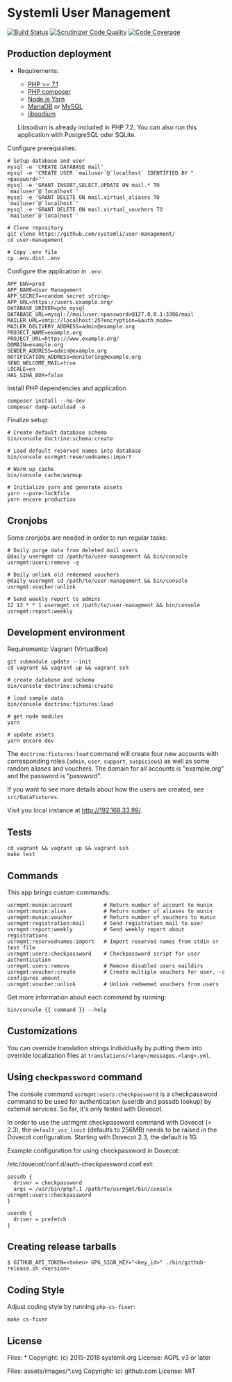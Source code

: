# Systemli User Management

[![Build Status](https://travis-ci.org/systemli/user-management.svg?branch=master)](https://travis-ci.org/systemli/user-management)
[![Scrutinizer Code Quality](https://scrutinizer-ci.com/g/systemli/user-management/badges/quality-score.png?b=master)](https://scrutinizer-ci.com/g/systemli/user-management/?branch=master)
[![Code Coverage](https://scrutinizer-ci.com/g/systemli/user-management/badges/coverage.png?b=master)](https://scrutinizer-ci.com/g/systemli/user-management/?branch=master)

## Production deployment

* Requirements:
  * [PHP >= 7.1](https://secure.php.net/)
  * [PHP composer](https://getcomposer.org/)
  * [Node.js Yarn](https://yarnpkg.com/)
  * [MariaDB](https://mariadb.org/) or [MySQL](https://mysql.com/)
  * [libsodium](https://download.libsodium.org/doc/)

  Libsodium is already included in PHP 7.2. You can also run this application with PostgreSQL oder SQLite.

Configure prerequisites:

    # Setup database and user
    mysql -e 'CREATE DATABASE mail'
    mysql -e 'CREATE USER `mailuser`@`localhost` IDENTIFIED BY "<password>"'
    mysql -e 'GRANT INSERT,SELECT,UPDATE ON mail.* TO `mailuser`@`localhost`'
    mysql -e 'GRANT DELETE ON mail.virtual_aliases TO `mailuser`@`localhost`'
    mysql -e 'GRANT DELETE ON mail.virtual_vouchers TO `mailuser`@`localhost`'

    # Clone repository
    git clone https://github.com/systemli/user-management/
    cd user-management

    # Copy .env file
    cp .env.dist .env

Configure the application in `.env`:

    APP_ENV=prod
    APP_NAME=User Management
    APP_SECRET=<random secret string>
    APP_URL=https://users.example.org/
    DATABASE_DRIVER=pdo_mysql
    DATABASE_URL=mysql://mailuser:<password>@127.0.0.1:3306/mail
    MAILER_URL=smtp://localhost:25?encryption=&auth_mode=
    MAILER_DELIVERY_ADDRESS=admin@example.org
    PROJECT_NAME=example.org
    PROJECT_URL=https://www.example.org/
    DOMAIN=example.org
    SENDER_ADDRESS=admin@example.org
    NOTIFICATION_ADDRESS=monitoring@example.org
    SEND_WELCOME_MAIL=true
    LOCALE=en
    HAS_SINA_BOX=false

Install PHP dependencies and application

    composer install --no-dev
    composer dump-autoload -o


Finalize setup:

    # Create default database schema
    bin/console doctrine:schema:create

    # Load default reserved names into database
    bin/console usrmgmt:reservednames:import

    # Warm up cache
    bin/console cache:warmup

    # Initialize yarn and generate assets
    yarn --pure-lockfile
    yarn encore production

## Cronjobs

Some cronjobs are needed in order to run regular tasks:

	# Daily purge data from deleted mail users
	@daily usermgmt cd /path/to/user-management && bin/console usrmgmt:users:remove -q

	# Daily unlink old redeemed vouchers
	@daily usermgmt cd /path/to/user-management && bin/console usrmgmt:voucher:unlink

	# Send weekly report to admins
	12 13 * * 1 usermgmt cd /path/to/user-managment && bin/console usrmgmt:report:weekly

## Development environment

Requirements: Vagrant (VirtualBox)

    git submodule update --init
    cd vagrant && vagrant up && vagrant ssh

    # create database and schema
    bin/console doctrine:schema:create
    
    # load sample data
    bin/console doctrine:fixtures:load

    # get node modules
    yarn

    # update assets
    yarn encore dev

The `doctrine:fixtures:load` command will create four new accounts with
corresponding roles (`admin`, `user`, `support`, `suspicious`) as well
as some random aliases and vouchers. The domain for all accounts is
"example.org" and the password is "password".

If you want to see more details about how the users are created, see
`src/DataFixtures`.

Visit you local instance at http://192.168.33.99/.

## Tests

    cd vagrant && vagrant up && vagrant ssh
    make test

## Commands

This app brings custom commands:

    usrmgmt:munin:account          # Return number of account to munin
    usrmgmt:munin:alias            # Return number of aliases to munin
    usrmgmt:munin:voucher          # Return number of vouchers to munin
    usrmgmt:registration:mail      # Send registration mail to user
    usrmgmt:report:weekly          # Send weekly report about registrations
    usrmgmt:reservednames:import   # Import reserved names from stdin or text file
    usrmgmt:users:checkpassword    # Checkpassword script for user authentication
    usrmgmt:users:remove           # Remove disabled users maildirs
    usrmgmt:voucher:create         # Create multiple vouchers for user, -c configures amount
    usrmgmt:voucher:unlink         # Unlink redeemed vouchers from users
    
Get more information about each command by running:

    bin/console {{ command }} --help

## Customizations

You can override translation strings individually by putting them into
override localization files at `translations/<lang>/messages.<lang>.yml`.

## Using `checkpassword` command

The console command `usrmgmt:users:checkpassword` is a checkpassword command
to be used for authentication (userdb and passdb lookup) by external services.
So far, it's only tested with Dovecot.

In order to use the usrmgmt checkpassword command with Dovecot (< 2.3), the
`default_vsz_limit` (defaults to 256MB) needs to be raised in the Dovecot
configuration. Starting with Dovecot 2.3, the default is 1G.

Example configuration for using checkpassword in Dovecot:

/etc/dovecot/conf.d/auth-checkpassword.conf.ext:

    passdb {
      driver = checkpassword
      args = /usr/bin/php7.1 /path/to/usrmgmt/bin/console usrmgmt:users:checkpassword
    }

    userdb {
      driver = prefetch
    }

## Creating release tarballs

    $ GITHUB_API_TOKEN=<token> GPG_SIGN_KEY="<key_id>" ./bin/github-release.sh <version>

## Coding Style

Adjust coding style by running `php-cs-fixer`:

    make cs-fixer

## License

Files: *
Copyright: (c) 2015-2018 systemli.org
License: AGPL v3 or later

Files: assets/images/*.svg
Copyright: (c) github.com
License: MIT
